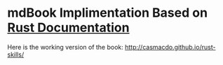 # mdBook Implimentation Based on [Rust Documentation](https://doc.rust-lang.org/book/ch01-02-hello-world.html)

Here is the working version of the book: http://casmacdo.github.io/rust-skills/
